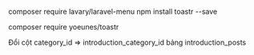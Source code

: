 composer require lavary/laravel-menu
npm install toastr --save

composer require yoeunes/toastr

Đổi cột category_id => introduction_category_id	bảng introduction_posts